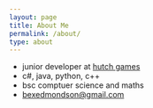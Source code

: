 ```yaml
---
layout: page
title: About Me
permalink: /about/
type: about
---
```


- junior developer at [hutch games](hutchgames.com)
- c#, java, python, c++
- bsc comptuer science and maths
- [bexedmondson@gmail.com](mailto:bexedmondson@gmail.com)
